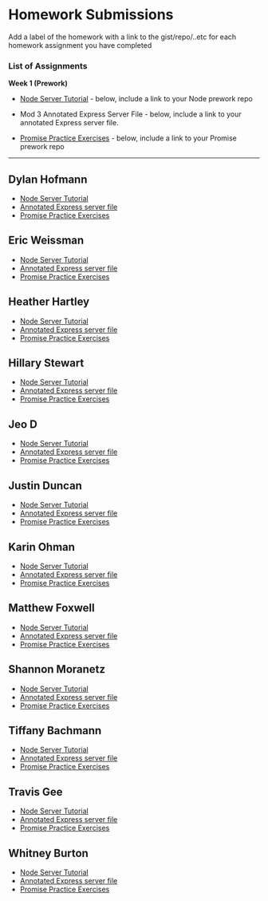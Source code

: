 # Homework Submissions

Add a label of the homework with a link to the gist/repo/..etc for each homework assignment you have completed

### List of Assignments

**Week 1 (Prework)**

* [Node Server Tutorial](http://frontend.turing.io/lessons/module-4/node-prework.html) - below, include a link to your Node prework repo

* Mod 3 Annotated Express Server File - below, include a link to your annotated Express server file.

* [Promise Practice Exercises](https://gist.github.com/robbiejaeger/dc8f55c1f9462741090862f736b82cab) - below, include a link to your Promise prework repo

---

## Dylan Hofmann

* [Node Server Tutorial](https://github.com/dylhof/NodeJS-Practice)
* [Annotated Express server file](https://github.com/dylhof/trapper-keeper-api/tree/annotate-Dylan)
* [Promise Practice Exercises](https://repl.it/@dylhof/Promises)

## Eric Weissman

* [Node Server Tutorial](https://github.com/ericweissman/prework-mod4/blob/master/messages/server.js)
* [Annotated Express server file](https://github.com/ericweissman/prework-mod4/blob/master/annotations.js)
* [Promise Practice Exercises](https://repl.it/@ericweissman/Promises-Practice)

## Heather Hartley

* [Node Server Tutorial](https://github.com/hlhartley/node-server)
* [Annotated Express server file](https://github.com/hlhartley/annotated-server/blob/master/server.js)
* [Promise Practice Exercises](https://repl.it/@hlhartley/Promise-pledges)

## Hillary Stewart

* [Node Server Tutorial](https://gist.github.com/hillstew/1c327eb515e9d3e0907de0a330e7b112)
* [Annotated Express server file](https://gist.github.com/hillstew/69c4beddde4c21f4cbc44df8b8ff5b8e)
* [Promise Practice Exercises](https://repl.it/@hillstew/prework-promises)

## Jeo D

* [Node Server Tutorial](https://github.com/dForDeveloper/nodejs-prework)
* [Annotated Express server file](https://github.com/dForDeveloper/trapper-keeper-api/blob/jd-prework/app.js)
* [Promise Practice Exercises](https://repl.it/@UAv27axHJ9mD/PromisesPrework)

## Justin Duncan

* [Node Server Tutorial]()
* [Annotated Express server file]()
* [Promise Practice Exercises]()

## Karin Ohman

* [Node Server Tutorial]()
* [Annotated Express server file]()
* [Promise Practice Exercises]()

## Matthew Foxwell

* [Node Server Tutorial](https://github.com/foxwellm/node-prework/blob/master/server.js)
* [Annotated Express server file](https://github.com/foxwellm/trapper-keeper-be/blob/master/app.js)
* [Promise Practice Exercises](https://repl.it/@fox8844/Promises-practice)

## Shannon Moranetz

* [Node Server Tutorial](https://github.com/shannonmoranetz/node-practice)
* [Annotated Express server file](https://github.com/shannonmoranetz/trapper-keeper-api/tree/annotate)
* [Promise Practice Exercises](https://repl.it/@shannonmoranetz/promises-practice)

## Tiffany Bachmann

* [Node Server Tutorial]()
* [Annotated Express server file]()
* [Promise Practice Exercises]()

## Travis Gee

* [Node Server Tutorial](https://github.com/geet084/node-prework)
* [Annotated Express server file](https://github.com/geet084/trapper-keeper/tree/mod4-prework)
* [Promise Practice Exercises](https://Mod4-prework.geet084.repl.run)

## Whitney Burton

* [Node Server Tutorial](https://github.com/whitneyburton/node-server-example)
* [Annotated Express server file](https://github.com/dForDeveloper/trapper-keeper-api/tree/mod4-prep)
* [Promise Practice Exercises](https://repl.it/@whitneyburton/Promises-Practice)
